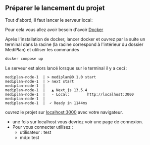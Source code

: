 ## Préparer le lancement du projet

Tout d'abord, il faut lancer le serveur local:

Pour cela vous allez avoir besoin d'avoir [Docker](https://docs.docker.com/engine/install/)

Après l'installation de docker, lancer docker et ouvrez par la suite un terminal dans la racine (la racine correspond à l'intérieur du dossier MediPlan) et utiliser les commandes

```bash
docker compose up
```
Le serveur est alors lancé lorsque sur le terminal il y a ceci :
```
mediplan-node-1  | > mediplan@0.1.0 start
mediplan-node-1  | > next start
mediplan-node-1  |
mediplan-node-1  |   ▲ Next.js 13.5.4
mediplan-node-1  |   - Local:        http://localhost:3000
mediplan-node-1  |
mediplan-node-1  |  ✓ Ready in 1144ms
```

ouvrez le projet sur [localhost:3000](http://localhost:3000) avec votre navigateur.


- une fois sur localhost vous devriez voir une page de connexion.
- Pour vous connecter utilisez :
  - utilisateur : test
  - mdp: test
